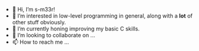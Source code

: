 - 👋 Hi, I’m s-m33r!
- 👀 I’m interested in low-level programming in general, along with a **lot** of other stuff obviously.
- 🌱 I’m currently honing improving my basic C skills.
- 💞️ I’m looking to collaborate on ...
- 📫 How to reach me ...

<!---
s-m33r/s-m33r is a ✨ special ✨ repository because its `README.md` (this file) appears on your GitHub profile.
You can click the Preview link to take a look at your changes.
--->
